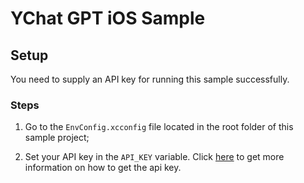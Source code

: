 #  YChat GPT iOS Sample

## Setup

You need to supply an API key for running this sample successfully.

### Steps

1. Go to the `EnvConfig.xcconfig` file located in the root folder of this sample project;

2. Set your API key in the `API_KEY` variable. Click [here](https://beta.openai.com/docs/api-reference/authentication) to get more information on how to get the api key.
